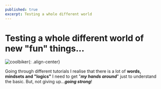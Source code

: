 ```yaml
---
published: true
excerpt: Testing a whole different world
---
```

# **Testing a whole different world of new "fun" things...**

![coolbiker]({{site.baseurl}}/assets/images/Cool_bikerlady.jpg){: .align-center}

Going through different tutorials I realise that there is a lot of **words, mindsets and "logics"** I need to get "**_my hands around_**" just to understand the basic. But, not giving up...**_going strong_**!

